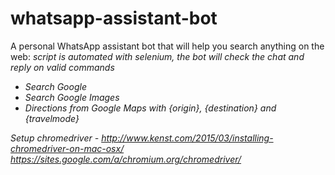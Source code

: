 # whatsapp-assistant-bot

A personal WhatsApp assistant bot that will help you search anything on the web:
<i>script is automated with selenium, the bot will check the chat and reply on valid commands<i/>
  * Search Google
  * Search Google Images
  * Directions from Google Maps with {origin}, {destination} and {travelmode}

Setup chromedriver - http://www.kenst.com/2015/03/installing-chromedriver-on-mac-osx/
https://sites.google.com/a/chromium.org/chromedriver/
